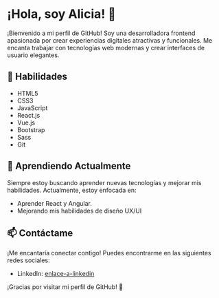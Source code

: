 # ¡Hola, soy Alicia! 👋

¡Bienvenido a mi perfil de GitHub! Soy una desarrolladora frontend apasionada por crear experiencias digitales atractivas y funcionales. Me encanta trabajar con tecnologías web modernas y crear interfaces de usuario elegantes.

## 🚀 Habilidades

- HTML5
- CSS3
- JavaScript
- React.js
- Vue.js
- Bootstrap
- Sass
- Git

## 🌱 Aprendiendo Actualmente

Siempre estoy buscando aprender nuevas tecnologías y mejorar mis habilidades. Actualmente, estoy enfocada en:

- Aprender React y Angular.
- Mejorando mis habilidades de diseño UX/UI

## 📫 Contáctame

¡Me encantaría conectar contigo! Puedes encontrarme en las siguientes redes sociales:

- LinkedIn: [enlace-a-linkedin](https://www.linkedin.com/in/abadesa/)

¡Gracias por visitar mi perfil de GitHub! 🚀
